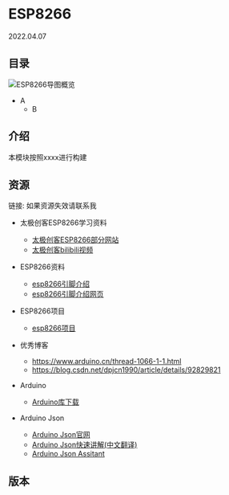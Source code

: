 # ESP8266
2022.04.07

## 目录
![ESP8266导图概览](./resources/ESP8266.png)
* A
	* B
## 介绍
本模块按照xxxx进行构建
## 资源
链接:
如果资源失效请联系我

* 太极创客ESP8266学习资料
  * [太极创客ESP8266部分网站](https://blog.csdn.net/dpjcn1990/category_9291479.html)
  * [太极创客bilibili视频](https://www.bilibili.com/video/BV1L7411c7jw)
* ESP8266资料
  * [esp8266引脚介绍](https://www.bilibili.com/video/BV1rK411c7xj)
  * [esp8266引脚介绍网页](https://randomnerdtutorials.com/esp8266-pinout-reference-gpios/)

* ESP8266项目
  * [esp8266项目](https://randomnerdtutorials.com/projects-esp8266/)
* 优秀博客
  * https://www.arduino.cn/thread-1066-1-1.html
  * https://blog.csdn.net/dpjcn1990/article/details/92829821
* Arduino
  * [Arduino库下载](https://www.arduinolibraries.info/)
* Arduino Json
  * [Arduino Json官网](https://arduinojson.org/)
  * [Arduino Json快速讲解(中文翻译)](https://b23.tv/UG7WcD2)
  * [Arduino Json Assitant](https://arduinojson.org/v6/assistant/)


## 版本

 
